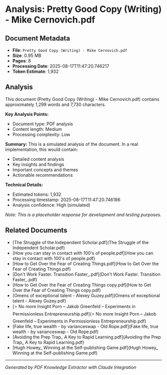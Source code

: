 # Analysis: Pretty Good Copy (Writing) - Mike Cernovich.pdf

## Document Metadata
- **File**: `Pretty Good Copy (Writing) - Mike Cernovich.pdf`
- **Size**: 0.95 MB
- **Pages**: 8
- **Processing Date**: 2025-08-17T11:47:20.746217
- **Token Estimate**: 1,932

## Analysis

This document (Pretty Good Copy (Writing) - Mike Cernovich.pdf) contains approximately 1,299 words and 7,730 characters.

**Key Analysis Points:**
- Document type: PDF analysis
- Content length: Medium
- Processing complexity: Low

**Summary:**
This is a simulated analysis of the document. In a real implementation, this would contain:
- Detailed content analysis
- Key insights and findings
- Important concepts and themes
- Actionable recommendations

**Technical Details:**
- Estimated tokens: 1,932
- Processing timestamp: 2025-08-17T11:47:20.746186
- Analysis confidence: High (simulated)

*Note: This is a placeholder response for development and testing purposes.*

## Related Documents

- [The Struggle of the Independent Scholar.pdf](The Struggle of the Independent Scholar.pdf)
- [How you can stay in contact with 100's of people.pdf](How you can stay in contact with 100's of people.pdf)
- [How to Get Over the Fear of Creating Things.pdf](How to Get Over the Fear of Creating Things.pdf)
- [Don't Work Faster. Transition Faster_.pdf](Don't Work Faster. Transition Faster_.pdf)
- [How to Get Over the Fear of Creating Things copy.pdf](How to Get Over the Fear of Creating Things copy.pdf)
- [Omens of exceptional talent - Alexey Guzey.pdf](Omens of exceptional talent - Alexey Guzey.pdf)
- [⭐️ No more Insight Porn – Jakob Greenfeld – Experiments in Permissionless Entrepreneurship.pdf](⭐️ No more Insight Porn – Jakob Greenfeld – Experiments in Permissionless Entrepreneurship.pdf)
- [Fake life, true wealth - by varianceswap - Old Rope.pdf](Fake life, true wealth - by varianceswap - Old Rope.pdf)
- [Avoiding the Prep Trap_ A Key to Rapid Learning.pdf](Avoiding the Prep Trap_ A Key to Rapid Learning.pdf)
- [Hugh Howey_ Winning at the Self-publishing Game.pdf](Hugh Howey_ Winning at the Self-publishing Game.pdf)

---
*Generated by PDF Knowledge Extractor with Claude Integration*